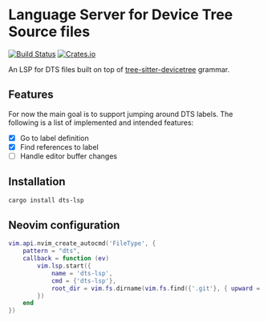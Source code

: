 # Language Server for Device Tree Source files

[![Build Status][actions-badge]][actions-url]
[![Crates.io][crates-badge]][crates-url]

[crates-badge]: https://img.shields.io/crates/v/dts-lsp.svg
[crates-url]: https://crates.io/crates/dts-lsp

[actions-badge]: https://github.com/igor-prusov/dts-lsp/workflows/CI/badge.svg
[actions-url]: https://github.com/igor-prusov/dts-lsp/actions?query=workflow%3ACI+branch%3Amaster



An LSP for DTS files built on top of [tree-sitter-devicetree](https://github.com/joelspadin/tree-sitter-devicetree) grammar.
## Features
For now the main goal is to support jumping around DTS labels. The following is a list of implemented and intended features:
- [x] Go to label definition
- [x] Find references to label
- [ ] Handle editor buffer changes

## Installation
```sh
cargo install dts-lsp
```

## Neovim configuration
```lua
vim.api.nvim_create_autocmd('FileType', {
    pattern = "dts",
    callback = function (ev)
        vim.lsp.start({
            name = 'dts-lsp',
            cmd = {'dts-lsp'},
            root_dir = vim.fs.dirname(vim.fs.find({'.git'}, { upward = true })[1]),
        })
    end
})
```
